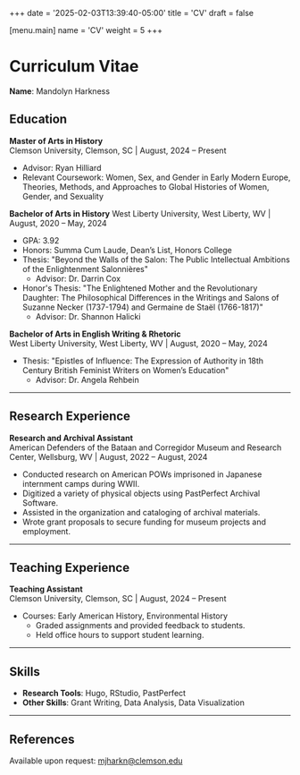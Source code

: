 +++
date = '2025-02-03T13:39:40-05:00'
title = 'CV'
draft = false

[menu.main]
name = 'CV'
weight = 5
+++
# Curriculum Vitae
**Name**: Mandolyn Harkness

## Education
**Master of Arts in History**  
Clemson University, Clemson, SC |
August, 2024 – Present   
- Advisor: Ryan Hilliard  
- Relevant Coursework: Women, Sex, and Gender in Early Modern Europe, Theories, Methods, and Approaches to Global Histories of Women, Gender, and Sexuality

**Bachelor of Arts in History**
West Liberty University, West Liberty, WV |
August, 2020 – May, 2024
- GPA: 3.92
- Honors: Summa Cum Laude, Dean’s List, Honors College
- Thesis: "Beyond the Walls of the Salon: The Public Intellectual Ambitions of the Enlightenment Salonnières"
    - Advisor: Dr. Darrin Cox
- Honor's Thesis: "The Enlightened Mother and the Revolutionary Daughter: The Philosophical Differences in the Writings and Salons of Suzanne Necker (1737-1794) and Germaine de Staël (1766-1817)"
    - Advisor: Dr. Shannon Halicki

**Bachelor of Arts in English Writing & Rhetoric**  
West Liberty University, West Liberty, WV |
August, 2020 – May, 2024  
- Thesis: "Epistles of Influence: The Expression of Authority in 18th Century British Feminist Writers on Women’s Education"
    - Advisor: Dr. Angela Rehbein

---

## Research Experience
**Research and Archival Assistant**  
American Defenders of the Bataan and Corregidor Museum and Research Center, Wellsburg, WV |
August, 2022 – August, 2024  
- Conducted research on American POWs imprisoned in Japanese internment camps during WWII.  
- Digitized a variety of physical objects using PastPerfect Archival Software.
- Assisted in the organization and cataloging of archival materials.
- Wrote grant proposals to secure funding for museum projects and employment.

---

## Teaching Experience
**Teaching Assistant**  
Clemson University, Clemson, SC |
August, 2024 – Present 
- Courses: Early American History, Environmental History
    - Graded assignments and provided feedback to students.  
    - Held office hours to support student learning.  

---

## Skills
- **Research Tools**: Hugo, RStudio, PastPerfect
- **Other Skills**: Grant Writing, Data Analysis, Data Visualization 

---

## References
Available upon request: mjharkn@clemson.edu